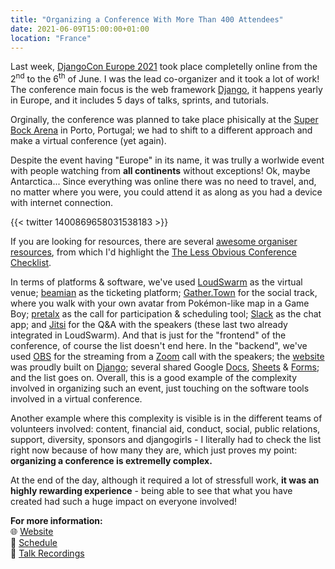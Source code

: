 ```yaml
---
title: "Organizing a Conference With More Than 400 Attendees"
date: 2021-06-09T15:00:00+01:00
location: "France"
---
```


Last week, [DjangoCon Europe 2021](https://2021.djangocon.eu/) took place completelly online from the 2<sup>nd</sup> to the 6<sup>th</sup> of June. I was the lead co-organizer and it took a lot of work! The conference main focus is the web framework [Django](https://www.djangoproject.com/), it happens yearly in Europe, and it includes 5 days of talks, sprints, and tutorials.

Orginally, the conference was planned to take place phisically at the [Super Bock Arena](https://www.superbockarena.pt/) in Porto, Portugal; we had to shift to a different approach and make a virtual conference (yet again).

Despite the event having "Europe" in its name, it was trully a worlwide event with people watching from **all continents** without exceptions! Ok, maybe Antarctica... Since everything was online there was no need to travel, and, no matter where you were, you could attend it as along as you had a device with internet connection.

{{< twitter 1400869658031538183 >}}

If you are looking for resources, there are several [awesome organiser resources](https://github.com/stephlocke/awesome-organiser-resources), from which I'd highlight the [The Less Obvious Conference Checklist](https://github.com/mxsasha/lessobviouschecklist).

In terms of platforms & software, we've used [LoudSwarm](https://djc2021.loudswarm.com/) as the virtual venue; [beamian](https://a.beamian.com/#/event/djangocon-europe-2021) as the ticketing platform; [Gather.Town](https://gather.town/i/44zJkuo1) for the social track, where you walk with your own avatar from Pokémon-like map in a Game Boy; [pretalx](https://cfp.2021.djangocon.eu/2021/schedule/) as the call for participation & scheduling tool; [Slack](https://djangoconeurope2021.slack.com/) as the chat app; and [Jitsi](https://jitsi.org/) for the Q&A with the speakers (these last two already integrated in LoudSwarm). And that is just for the "frontend" of the conference, of course the list doesn't end here. In the "backend", we've used [OBS](https://obsproject.com/) for the streaming from a [Zoom](https://zoom.us/) call with the speakers; the [website](https://2021.djangocon.eu/) was proudly built on [Django](https://www.djangoproject.com/); several shared Google [Docs](http://docs.google.com/document/), [Sheets](http://docs.google.com/spreadsheets/) & [Forms](https://docs.google.com/forms/); and the list goes on. Overall, this is a good example of the complexity involved in organizing such an event, just touching on the software tools involved in a virtual conference.

Another example where this complexity is visible is in the different teams of volunteers involved: content, financial aid, conduct, social, public relations, support, diversity, sponsors and djangogirls - I literally had to check the list right now because of how many they are, which just proves my point: **organizing a conference is extremelly complex.**

At the end of the day, although it required a lot of stressfull work, **it was an highly rewarding experience** - being able to see that what you have created had such a huge impact on everyone involved!

<div class="info">

**For more information:**\
🌐 [Website](https://2021.djangocon.eu/)\
📅 [Schedule](https://cfp.2021.djangocon.eu/2021/schedule/)\
🎤 [Talk Recordings](https://www.youtube.com/user/djangoconeurope)

</div>